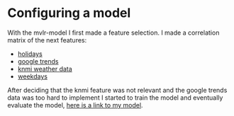 # Configuring a model

With the mvlr-model I first made a feature selection. I made a correlation matrix of the next features:
- [holidays](https://github.com/Laurinevdstolpe/minor-data-science/blob/main/predictive%20analytics/2021-01-12.png)
- [google trends](https://github.com/Laurinevdstolpe/minor-data-science/blob/main/predictive%20analytics/2021-01-12%20(1).png)
- [knmi weather data](https://github.com/Laurinevdstolpe/minor-data-science/blob/main/predictive%20analytics/2021-01-12%20(2).png)
- [weekdays](https://github.com/Laurinevdstolpe/minor-data-science/blob/main/predictive%20analytics/2021-01-12%20(3).png)

After deciding that the knmi feature was not relevant and the google trends data was too hard to implement I started to train the model and eventually evaluate the model, [here is a link to my model]().



